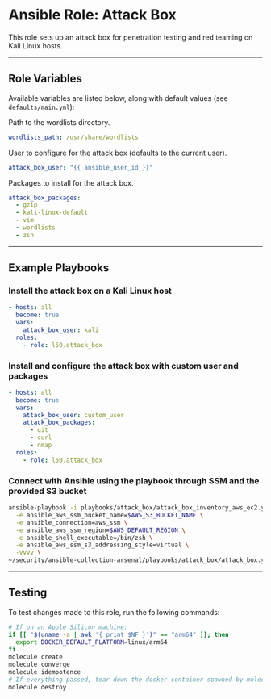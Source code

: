 # Ansible Role: Attack Box

This role sets up an attack box for penetration testing and red teaming on Kali
Linux hosts.

---

## Role Variables

Available variables are listed below, along with default values (see `defaults/main.yml`):

Path to the wordlists directory.

```yaml
wordlists_path: /usr/share/wordlists
```

User to configure for the attack box (defaults to the current user).

```yaml
attack_box_user: "{{ ansible_user_id }}"
```

Packages to install for the attack box.

```yaml
attack_box_packages:
  - gzip
  - kali-linux-default
  - vim
  - wordlists
  - zsh
```

---

## Example Playbooks

### Install the attack box on a Kali Linux host

```yaml
- hosts: all
  become: true
  vars:
    attack_box_user: kali
  roles:
    - role: l50.attack_box
```

### Install and configure the attack box with custom user and packages

```yaml
- hosts: all
  become: true
  vars:
    attack_box_user: custom_user
    attack_box_packages:
      - git
      - curl
      - nmap
  roles:
    - role: l50.attack_box
```

### Connect with Ansible using the playbook through SSM and the provided S3 bucket

```bash
ansible-playbook -i playbooks/attack_box/attack_box_inventory_aws_ec2.yml \
  -e ansible_aws_ssm_bucket_name=$AWS_S3_BUCKET_NAME \
  -e ansible_connection=aws_ssm \
  -e ansible_aws_ssm_region=$AWS_DEFAULT_REGION \
  -e ansible_shell_executable=/bin/zsh \
  -e ansible_aws_ssm_s3_addressing_style=virtual \
  -vvvv \
~/security/ansible-collection-arsenal/playbooks/attack_box/attack_box.yml
```

---

## Testing

To test changes made to this role, run the following commands:

```bash
# If on an Apple Silicon machine:
if [[ "$(uname -a | awk '{ print $NF }')" == "arm64" ]]; then
  export DOCKER_DEFAULT_PLATFORM=linux/arm64
fi
molecule create
molecule converge
molecule idempotence
# If everything passed, tear down the docker container spawned by molecule:
molecule destroy
```

